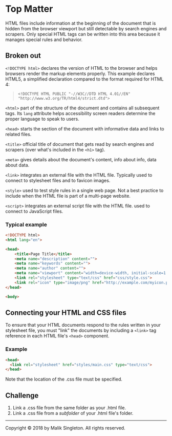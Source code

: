# Top Matter
HTML files include information at the beginning of the document that is hidden from the browser viewport but still detectable by search engines and scrapers. Only special HTML tags can be written into this area because it manages special rules and behavior.

## Broken out

`<!DOCTYPE html>` declares the version of HTML to the browser and helps browsers render the markup elements properly. This example declares HTML5, a simplified declaration compared to the format required for HTML 4:
>`<!DOCTYPE HTML PUBLIC "-//W3C//DTD HTML 4.01//EN" "http://www.w3.org/TR/html4/strict.dtd">`

`<html>` part of the structure of the document and contains all subsequent tags. Its `lang` attribute helps accessibility screen readers determine the proper language to speak to users.

`<head>` starts the section of the document with informative data and links to related files.

`<title>` official title of document that gets read by search engines and scrapers (over what's included in the `<h1>` tag).

`<meta>` gives details about the document's content, info about info, data about data.

`<link>` integrates an external file with the HTML file. Typically used to connect to stylesheet files and to favicon images.

`<style>` used to test style rules in a single web page. Not a best practice to include when the HTML file is part of a multi-page website.

`<script>` integrates an external script file with the HTML file. used to connect to JavaScript files.

### Typical example
```html
<!DOCTYPE html>
<html lang="en">

<head>
    <title>Page Title</title>
    <meta name="description" content="">
    <meta name="keywords" content="">
    <meta name="author" content="">
    <meta name="viewport" content="width=device-width, initial-scale=1.0">
    <link rel="stylesheet" type="text/css" href="css/style.css">
    <link rel="icon" type="image/png" href="http://example.com/myicon.png">
</head>

<body>
```

## Connecting your HTML and CSS files
To ensure that your HTML documents respond to the rules written in your stylesheet file, you must "link" the documents by including a `<link>` tag reference in each HTML file's `<head>` component.

### Example
```html
<head>
  <link rel="stylesheet" href="styles/main.css" type="text/css">
</head>
```
Note that the location of the .css file must be specified.

## Challenge
1. Link a .css file from the same folder as your .html file.
2. Link a .css file from a _subfolder_ of your .html file's folder.

---

Copyright &copy; 2018 by Malik Singleton. All rights reserved.
